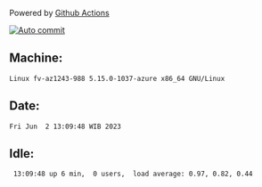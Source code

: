 Powered by [Github Actions](https://github.com/features/actions)

[![Auto commit](https://github.com/hiage/workstation/workflows/Auto%20commit/badge.svg)](https://github.com/hiage/workstation/actions?query=workflow%3A%22Auto+commit%22)

## Machine:
```
Linux fv-az1243-988 5.15.0-1037-azure x86_64 GNU/Linux
```
## Date:
```
Fri Jun  2 13:09:48 WIB 2023
```
## Idle:
```
 13:09:48 up 6 min,  0 users,  load average: 0.97, 0.82, 0.44
```
